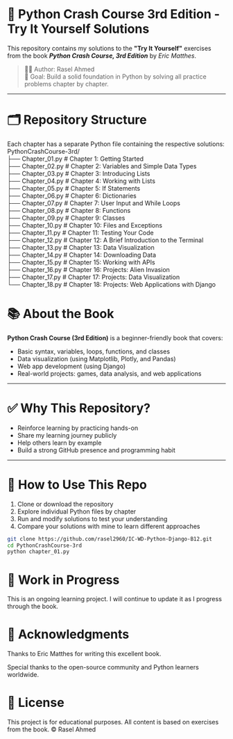# 📘 Python Crash Course 3rd Edition - Try It Yourself Solutions

This repository contains my solutions to the **"Try It Yourself"** exercises from the book **_Python Crash Course, 3rd Edition_** by _Eric Matthes_.

> 🧑‍💻 Author: Rasel Ahmed  
> 🎯 Goal: Build a solid foundation in Python by solving all practice problems chapter by chapter.

---

# 🗂️ Repository Structure

Each chapter has a separate Python file containing the respective solutions:
PythonCrashCourse-3rd/ <br />
├── Chapter_01.py  # Chapter 1: Getting Started <br />
├── Chapter_02.py  # Chapter 2: Variables and Simple Data Types <br />
├── Chapter_03.py  # Chapter 3: Introducing Lists <br />
├── Chapter_04.py  # Chapter 4: Working with Lists <br />
├── Chapter_05.py  # Chapter 5: If Statements <br />
├── Chapter_06.py  # Chapter 6: Dictionaries <br />
├── Chapter_07.py  # Chapter 7: User Input and While Loops <br />
├── Chapter_08.py  # Chapter 8: Functions <br />
├── Chapter_09.py  # Chapter 9: Classes <br />
├── Chapter_10.py  # Chapter 10: Files and Exceptions <br />
├── Chapter_11.py  # Chapter 11: Testing Your Code <br />
├── Chapter_12.py  # Chapter 12: A Brief Introduction to the Terminal <br />
├── Chapter_13.py  # Chapter 13: Data Visualization <br />
├── Chapter_14.py  # Chapter 14: Downloading Data <br />
├── Chapter_15.py  # Chapter 15: Working with APIs <br />
├── Chapter_16.py  # Chapter 16: Projects: Alien Invasion <br />
├── Chapter_17.py  # Chapter 17: Projects: Data Visualization <br />
└── Chapter_18.py  # Chapter 18: Projects: Web Applications with Django



# 📚 About the Book

**Python Crash Course (3rd Edition)** is a beginner-friendly book that covers:
- Basic syntax, variables, loops, functions, and classes
- Data visualization (using Matplotlib, Plotly, and Pandas)
- Web app development (using Django)
- Real-world projects: games, data analysis, and web applications
---

# ✅ Why This Repository?

- Reinforce learning by practicing hands-on
- Share my learning journey publicly
- Help others learn by example
- Build a strong GitHub presence and programming habit
---

# 🧠 How to Use This Repo

1. Clone or download the repository
2. Explore individual Python files by chapter
3. Run and modify solutions to test your understanding
4. Compare your solutions with mine to learn different approaches

```bash
git clone https://github.com/rasel2960/IC-WD-Python-Django-B12.git
cd PythonCrashCourse-3rd
python chapter_01.py
```

# 🚧 Work in Progress
This is an ongoing learning project. I will continue to update it as I progress through the book.

# 🙌 Acknowledgments
Thanks to Eric Matthes for writing this excellent book.

Special thanks to the open-source community and Python learners worldwide.

# 📝 License
This project is for educational purposes. All content is based on exercises from the book.
© Rasel Ahmed
